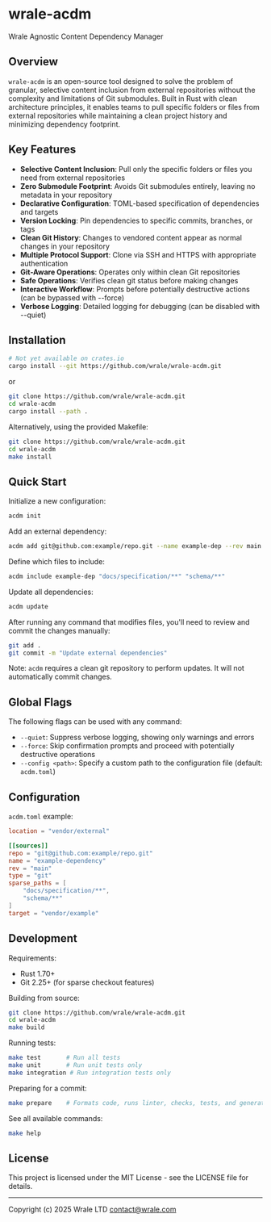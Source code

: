 # wrale-acdm

Wrale Agnostic Content Dependency Manager

## Overview

`wrale-acdm` is an open-source tool designed to solve the problem of granular, selective content inclusion from external repositories without the complexity and limitations of Git submodules. Built in Rust with clean architecture principles, it enables teams to pull specific folders or files from external repositories while maintaining a clean project history and minimizing dependency footprint.

## Key Features

- **Selective Content Inclusion**: Pull only the specific folders or files you need from external repositories
- **Zero Submodule Footprint**: Avoids Git submodules entirely, leaving no metadata in your repository
- **Declarative Configuration**: TOML-based specification of dependencies and targets
- **Version Locking**: Pin dependencies to specific commits, branches, or tags
- **Clean Git History**: Changes to vendored content appear as normal changes in your repository
- **Multiple Protocol Support**: Clone via SSH and HTTPS with appropriate authentication
- **Git-Aware Operations**: Operates only within clean Git repositories
- **Safe Operations**: Verifies clean git status before making changes
- **Interactive Workflow**: Prompts before potentially destructive actions (can be bypassed with --force)
- **Verbose Logging**: Detailed logging for debugging (can be disabled with --quiet)

## Installation

```bash
# Not yet available on crates.io
cargo install --git https://github.com/wrale/wrale-acdm.git
```

or

```bash
git clone https://github.com/wrale/wrale-acdm.git
cd wrale-acdm
cargo install --path .
```

Alternatively, using the provided Makefile:

```bash
git clone https://github.com/wrale/wrale-acdm.git
cd wrale-acdm
make install
```

## Quick Start

Initialize a new configuration:

```bash
acdm init
```

Add an external dependency:

```bash
acdm add git@github.com:example/repo.git --name example-dep --rev main --target vendor/example
```

Define which files to include:

```bash
acdm include example-dep "docs/specification/**" "schema/**"
```

Update all dependencies:

```bash
acdm update
```

After running any command that modifies files, you'll need to review and commit the changes manually:

```bash
git add .
git commit -m "Update external dependencies"
```

Note: `acdm` requires a clean git repository to perform updates. It will not automatically commit changes.

## Global Flags

The following flags can be used with any command:

- `--quiet`: Suppress verbose logging, showing only warnings and errors
- `--force`: Skip confirmation prompts and proceed with potentially destructive operations
- `--config <path>`: Specify a custom path to the configuration file (default: `acdm.toml`)

## Configuration

`acdm.toml` example:

```toml
location = "vendor/external"

[[sources]]
repo = "git@github.com:example/repo.git"
name = "example-dependency"
rev = "main"
type = "git"
sparse_paths = [
    "docs/specification/**",
    "schema/**"
]
target = "vendor/example"
```

## Development

Requirements:
- Rust 1.70+
- Git 2.25+ (for sparse checkout features)

Building from source:

```bash
git clone https://github.com/wrale/wrale-acdm.git
cd wrale-acdm
make build
```

Running tests:

```bash
make test       # Run all tests
make unit       # Run unit tests only
make integration # Run integration tests only
```

Preparing for a commit:

```bash
make prepare    # Formats code, runs linter, checks, tests, and generates docs
```

See all available commands:

```bash
make help
```

## License

This project is licensed under the MIT License - see the LICENSE file for details.

---

Copyright (c) 2025 Wrale LTD <contact@wrale.com>
